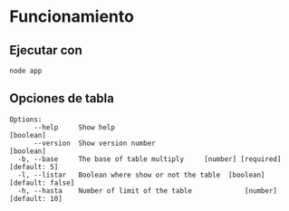 # Funcionamiento

## Ejecutar con 

    node app


## Opciones de tabla
```
Options:
      --help     Show help                                             [boolean]
      --version  Show version number                                   [boolean]
  -b, --base     The base of table multiply     [number] [required] [default: 5]
  -l, --listar   Boolean where show or not the table  [boolean] [default: false]
  -h, --hasta    Number of limit of the table             [number] [default: 10]

```
